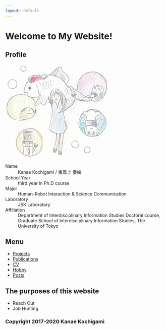 ```yaml
---
layout: default
---
```


# Welcome to My Website!

## Profile
![](figure/nao-pepper-hsr-aibo.jpg)
<dl>
<dt>Name</dt>
<dd>Kanae Kochigami / 東風上 奏絵</dd>
<dt>School Year</dt>
<dd>third year in Ph.D course</dd>
<dt>Major</dt>
<dd>Human-Robot Interaction & Science Communication</dd>
<dt>Laboratory</dt>
<dd>JSK Laboratory</dd>
<dt>Affiliation</dt>
<dd>Department of Interdisciplinary Information Studies Doctoral course, 
Graduate School of Interdisciplinary Information Studies, 
The University of Tokyo</dd>
</dl>

## Menu

- <a href="{{ site.baseurl }}/projects.html">Projects</a>
- <a href="{{ site.baseurl }}/publications.html">Publications</a>
- <a href="{{ site.baseurl }}/cv.html">CV</a>
- <a href="{{ site.baseurl }}/hobby.html">Hobby</a>
- <a href="{{ site.baseurl }}/posts.html">Posts</a>

## The purposes of this website
- Reach Out
- Job Hunting

### Copyright 2017-2020 Kanae Kochigami